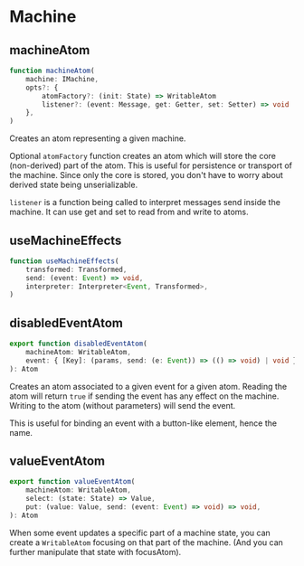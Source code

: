 ---
---

# Machine

## machineAtom

```typescript
function machineAtom(
	machine: IMachine,
	opts?: {
		atomFactory?: (init: State) => WritableAtom
		listener?: (event: Message, get: Getter, set: Setter) => void
	},
)
```

Creates an atom representing a given machine.

Optional `atomFactory` function creates an atom which will store the core (non-derived) part of the atom. This is useful for persistence or transport of the machine. Since only the core is stored, you don't have to worry about derived state being unserializable.

`listener` is a function being called to interpret messages send inside the machine. It can use get and set to read from and write to atoms.

## useMachineEffects

```typescript
function useMachineEffects(
	transformed: Transformed,
	send: (event: Event) => void,
	interpreter: Interpreter<Event, Transformed>,
)
```

## disabledEventAtom

```typescript
export function disabledEventAtom(
	machineAtom: WritableAtom,
	event: { [Key]: (params, send: (e: Event)) => (() => void) | void },
): Atom
```

Creates an atom associated to a given event for a given atom. Reading the atom will return `true` if sending the event has any effect on the machine. Writing to the atom (without parameters) will send the event.

This is useful for binding an event with a button-like element, hence the name.

## valueEventAtom

```typescript
export function valueEventAtom(
	machineAtom: WritableAtom,
	select: (state: State) => Value,
	put: (value: Value, send: (event: Event) => void) => void,
): Atom
```

When some event updates a specific part of a machine state, you can create a `WritableAtom` focusing on that part of the machine. (And you can further manipulate that state with focusAtom).
